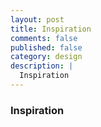 ```yaml
---
layout: post
title: Inspiration
comments: false
published: false
category: design
description: |
  Inspiration
---
```


### Inspiration
